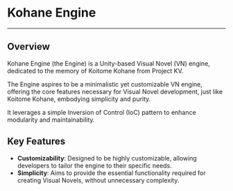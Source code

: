 ﻿# Kohane Engine

---

## Overview

Kohane Engine (the Engine) is a Unity-based Visual Novel (VN) engine, dedicated to the memory of Koitome Kohane from Project KV.

The Engine aspires to be a minimalistic yet customizable VN engine, offering the core features necessary for Visual Novel development, 
just like Koitome Kohane, embodying simplicity and purity.

It leverages a simple Inversion of Control (IoC) pattern to enhance modularity and maintainability.

## Key Features

- **Customizability**: Designed to be highly customizable, allowing developers to tailor the engine to their specific needs.
- **Simplicity**: Aims to provide the essential functionality required for creating Visual Novels, without unnecessary complexity.